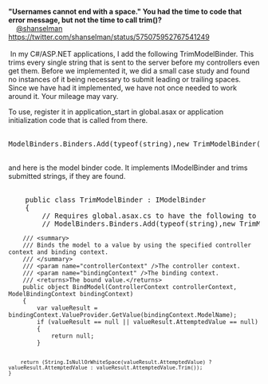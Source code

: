 <html><body><p><b>&quot;Usernames cannot end with a space.&quot;
You had the time to code that error message, but not the time to call trim()?</b><br />
    <a href="https://twitter.com/shanselman/">@shanselman</a> <a href="https://twitter.com/shanselman/status/575075952767541249">https://twitter.com/shanselman/status/575075952767541249</a><br />
<br />
 In my C#/ASP.NET applications, I add the following TrimModelBinder.  This trims every single string that is sent to the server before my controllers even get them.  Before we implemented it, we did a small case study and found no instances of it being necessary to submit leading or trailing spaces.  Since we have had it implemented, we have not once needed to work around it.  Your mileage may vary.</p>
<p>To use, register it in application_start in global.asax or application initialization code that is called from there.
<br />
<br /></p>
<pre>ModelBinders.Binders.Add(typeof(string),new TrimModelBinder());
</pre>
<br />
and here is the model binder code.  It implements IModelBinder and trims submitted strings, if they are found.<br />
<br />
<pre>    public class TrimModelBinder : IModelBinder
    {
        // Requires global.asax.cs to have the following to activate
        // ModelBinders.Binders.Add(typeof(string),new TrimModelBinder());
<pre><code>    /// &lt;summary&gt;
    /// Binds the model to a value by using the specified controller context and binding context.
    /// &lt;/summary&gt;
    /// &lt;param name=&quot;controllerContext&quot; /&gt;The controller context.
    /// &lt;param name=&quot;bindingContext&quot; /&gt;The binding context.
    /// &lt;returns&gt;The bound value.&lt;/returns&gt;
    public object BindModel(ControllerContext controllerContext, ModelBindingContext bindingContext)
    {
        var valueResult = bindingContext.ValueProvider.GetValue(bindingContext.ModelName);
        if (valueResult == null || valueResult.AttemptedValue == null)
        {
            return null;
        }

        return (String.IsNullOrWhiteSpace(valueResult.AttemptedValue) ? valueResult.AttemptedValue : valueResult.AttemptedValue.Trim());
    }
</code></pre>
</pre>
</body></html>
